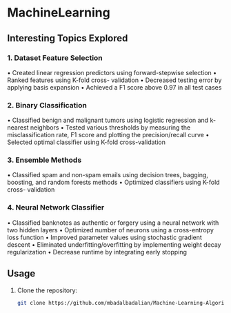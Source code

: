 # MachineLearning

## Interesting Topics Explored

### 1. Dataset Feature Selection
•	Created linear regression predictors using  forward-stepwise selection
•	Ranked features using K-fold cross- validation
•	Decreased testing error by applying basis expansion
•	Achieved a F1 score above 0.97 in all test cases

### 2. Binary Classification
•	Classified benign and malignant tumors using   logistic regression and k-nearest neighbors
•	Tested various thresholds by measuring the misclassification rate, F1 score and plotting the precision/recall curve
•	Selected optimal classifier using K-fold  cross-validation

### 3. Ensemble Methods
•	Classified spam and non-spam emails using    decision trees, bagging, boosting, and random forests methods
•	Optimized classifiers using K-fold cross- validation

### 4. Neural Network Classifier
•	Classified banknotes as authentic or forgery  using a neural network with two hidden layers
•	Optimized number of neurons using a cross-entropy loss function
•	Improved parameter values using stochastic gradient descent
•	Eliminated underfitting/overfitting by implementing weight decay regularization
•	Decrease runtime by integrating early stopping

## Usage

1. Clone the repository:
   ```bash
   git clone https://github.com/mbadalbadalian/Machine-Learning-Algorithms.git
